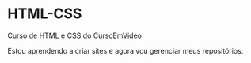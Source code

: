 # HTML-CSS
 Curso de HTML e CSS do CursoEmVideo

Estou aprendendo a criar sites e agora vou gerenciar meus repositórios.

<a href= "https://thiagoburger.github.io/HTML-CSS/Exercicio/Ex001/index.html">